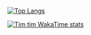 [![Top Langs](https://stats.timtim.timmy.finance/api/top-langs/?username=bunkdev5674&layout=donut)](https://github.com/anuraghazra/github-readme-stats)

[![Tim tim WakaTime stats](https://stats.timtim.timmy.finance/api/wakatime?username=donkeybreath123&theme=radical)](https://github.com/anuraghazra/github-readme-stats)
